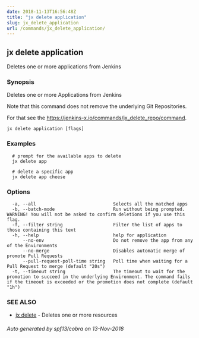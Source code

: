 ```yaml
---
date: 2018-11-13T16:56:48Z
title: "jx delete application"
slug: jx_delete_application
url: /commands/jx_delete_application/
---
```

## jx delete application

Deletes one or more applications from Jenkins

### Synopsis

Deletes one or more Applications from Jenkins 

Note that this command does not remove the underlying Git Repositories. 

For that see the https://jenkins-x.io/commands/jx_delete_repo/command.

```
jx delete application [flags]
```

### Examples

```
  # prompt for the available apps to delete
  jx delete app
  
  # delete a specific app
  jx delete app cheese
```

### Options

```
  -a, --all                             Selects all the matched apps
  -b, --batch-mode                      Run without being prompted. WARNING! You will not be asked to confirm deletions if you use this flag.
  -f, --filter string                   Filter the list of apps to those containing this text
  -h, --help                            help for application
      --no-env                          Do not remove the app from any of the Environments
      --no-merge                        Disables automatic merge of promote Pull Requests
      --pull-request-poll-time string   Poll time when waiting for a Pull Request to merge (default "20s")
  -t, --timeout string                  The timeout to wait for the promotion to succeed in the underlying Environment. The command fails if the timeout is exceeded or the promotion does not complete (default "1h")
```

### SEE ALSO

* [jx delete](/commands/jx_delete/)	 - Deletes one or more resources

###### Auto generated by spf13/cobra on 13-Nov-2018
